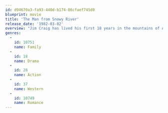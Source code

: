 ```yaml
---
id: d94670a3-fa93-440d-b174-86cfaef745d0
blueprint: movie
title: 'The Man from Snowy River'
release_date: '1982-03-02'
overview: "Jim Craig has lived his first 18 years in the mountains of Australia on his father's farm. The death of his father forces him to go to the low lands to earn enough money to get the farm back on its feet. Kirk Douglas plays two roles as twin brothers who haven't spoken for years, one of whom was Jim's father's best friend and the other of whom is the father of the girl he wants to marry."
genres:
  -
    id: 10751
    name: Family
  -
    id: 18
    name: Drama
  -
    id: 28
    name: Action
  -
    id: 37
    name: Western
  -
    id: 10749
    name: Romance
---
```


